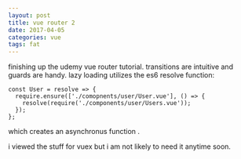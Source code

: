 ```yaml
---
layout: post
title: vue router 2
date: 2017-04-05
categories: vue
tags: fat
---
```


finishing up the udemy vue router tutorial. transitions are intuitive and guards are handy. lazy loading utilizes the es6 resolve function:

```
const User = resolve => {
  require.ensure(['./comopnents/user/User.vue'], () => {
    resolve(require('./components/user/Users.vue'));
  });
};
```

which creates an asynchronus function .


i viewed the stuff for vuex but i am not likely to need it anytime soon.
